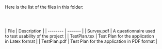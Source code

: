 Here is the list of the files in this folder:

<p><br></br></p>
| File | Description |
| -------- | ------- |
| Survey.pdf | A questionnaire used to test usability of the project |
| TestPlan.tex | Test Plan for the application in Latex format |
| TestPlan.pdf | Test Plan for the application in PDF format |
